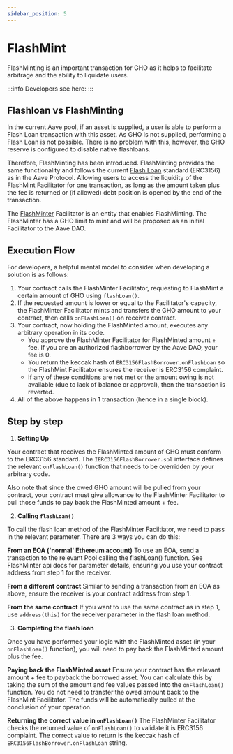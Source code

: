 ```yaml
---
sidebar_position: 5
---
```


# FlashMint

FlashMinting is an important transaction for GHO as it helps to facilitate arbitrage and the ability to liquidate users.

:::info
Developers see here:
:::

## Flashloan vs FlashMinting

In the current Aave pool, if an asset is supplied, a user is able to perform a Flash Loan transaction with this asset. As GHO is not supplied, performing a Flash Loan is not possible. There is no problem with this, however, the GHO reserve is configured to disable native flashloans.

Therefore, FlashMinting has been introduced. FlashMinting provides the same functionality and follows the current [Flash Loan](https://docs.aave.com/developers/guides/flash-loans) standard (ERC3156) as in the Aave Protocol. Allowing users to access the liquidity of the FlashMint Facilitator for one transaction, as long as the amount taken plus the fee is returned or (if allowed) debt position is opened by the end of the transaction.

The [FlashMinter](../how-gho-works/gho-facilitators.md) Facilitator is an entity that enables FlashMinting. The FlashMinter has a GHO limit to mint and will be proposed as an initial Facilitator to the Aave DAO.

## Execution Flow

For developers, a helpful mental model to consider when developing a solution is as follows:

1. Your contract calls the FlashMinter Facilitator, requesting to FlashMint a certain amount of GHO using `flashLoan()`.
2. If the requested amount is lower or equal to the Facilitator's capacity, the FlashMinter Facilitator mints and transfers the GHO amount to your contract, then calls `onFlashLoan()` on receiver contract.
3. Your contract, now holding the FlashMinted amount, executes any arbitrary operation in its code.
   - You approve the FlashMinter Facilitator for FlashMinted amount + fee. If you are an authorized flashborrower by the Aave DAO, your fee is 0.
   - You return the keccak hash of `ERC3156FlashBorrower.onFlashLoan` so the FlashMint Facilitator ensures the receiver is ERC3156 complaint.
   - If any of these conditions are not met or the amount owing is not available (due to lack of balance or approval), then the transaction is reverted.
4. All of the above happens in 1 transaction (hence in a single block).

## Step by step

1. **Setting Up**

Your contract that receives the FlashMinted amount of GHO must conform to the ERC3156 standard. The `IERC3156FlashBorrower.sol` interface defines the relevant `onFlashLoan()` function that needs to be overridden by your arbitrary code.

Also note that since the owed GHO amount will be pulled from your contract, your contract must give allowance to the FlashMinter Facilitator to pull those funds to pay back the FlashMinted amount + fee.

2. **Calling `flashLoan()`**

To call the flash loan method of the FlashMinter Faciltiator, we need to pass in the relevant parameter.
There are 3 ways you can do this:

**From an EOA ('normal' Ethereum account)**
To use an EOA, send a transaction to the relevant Pool calling the flashLoan() function. See FlashMinter api docs for parameter details, ensuring you use your contract address from step 1 for the receiver.

**From a different contract**
Similar to sending a transaction from an EOA as above, ensure the receiver is your contract address from step 1.

**From the same contract**
If you want to use the same contract as in step 1, use `address(this)` for the receiver parameter in the flash loan method.

3. **Completing the flash loan**

Once you have performed your logic with the FlashMinted asset (in your `onFlashLoan()` function), you will need to pay back the FlashMinted amount plus the fee.

**Paying back the FlashMinted asset**
Ensure your contract has the relevant amount + fee to payback the borrowed asset. You can calculate this by taking the sum of the amount and fee values passed into the `onFlashLoan()` function.
You do not need to transfer the owed amount back to the FlashMint Facilitator. The funds will be automatically pulled at the conclusion of your operation.

**Returning the correct value in `onFlashLoan()`**
The FlashMinter Facilitator checks the returned value of `onFlashLoan()` to validate it is ERC3156 complaint. The correct value to return is the keccak hash of `ERC3156FlashBorrower.onFlashLoan` string.
